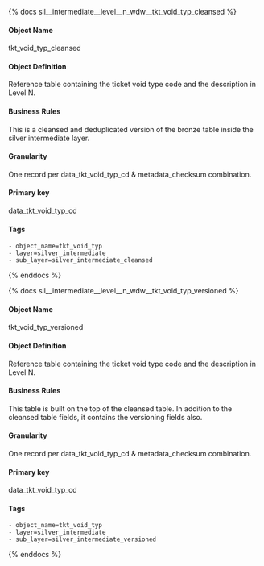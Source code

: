 {% docs sil__intermediate__level__n_wdw__tkt_void_typ_cleansed %}

#### Object Name
tkt_void_typ_cleansed

#### Object Definition
Reference table containing the ticket void type code and the description in Level N.

#### Business Rules
This is a cleansed and deduplicated version of the bronze table inside the silver intermediate layer.

#### Granularity
One record per data_tkt_void_typ_cd & metadata_checksum combination.

#### Primary key
data_tkt_void_typ_cd

#### Tags
    - object_name=tkt_void_typ
    - layer=silver_intermediate
    - sub_layer=silver_intermediate_cleansed

{% enddocs %}

{% docs sil__intermediate__level__n_wdw__tkt_void_typ_versioned %}

#### Object Name
tkt_void_typ_versioned

#### Object Definition
Reference table containing the ticket void type code and the description in Level N.

#### Business Rules
This table is built on the top of the cleansed table. In addition to the cleansed table fields, it contains the versioning fields also.

#### Granularity
One record per data_tkt_void_typ_cd & metadata_checksum combination.

#### Primary key
data_tkt_void_typ_cd

#### Tags
    - object_name=tkt_void_typ
    - layer=silver_intermediate
    - sub_layer=silver_intermediate_versioned

{% enddocs %}